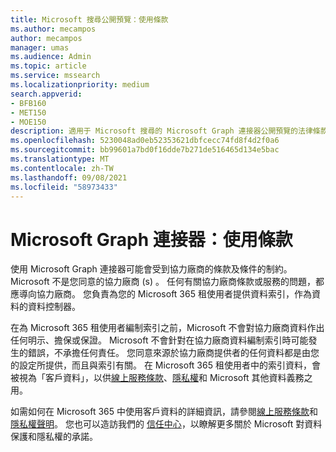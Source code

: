 ```yaml
---
title: Microsoft 搜尋公開預覽：使用條款
ms.author: mecampos
author: mecampos
manager: umas
ms.audience: Admin
ms.topic: article
ms.service: mssearch
ms.localizationpriority: medium
search.appverid:
- BFB160
- MET150
- MOE150
description: 適用于 Microsoft 搜尋的 Microsoft Graph 連接器公開預覽的法律條款及條件
ms.openlocfilehash: 5230048ad0eb52353621dbfcecc74fd8f4d2f0a6
ms.sourcegitcommit: bb99601a7bd0f16dde7b271de516465d134e5bac
ms.translationtype: MT
ms.contentlocale: zh-TW
ms.lasthandoff: 09/08/2021
ms.locfileid: "58973433"
---
```

<!---Previous ms.author: anfowler --->

# <a name="microsoft-graph-connectors-terms-of-use"></a>Microsoft Graph 連接器：使用條款

使用 Microsoft Graph 連接器可能會受到協力廠商的條款及條件的制約。 Microsoft 不是您同意的協力廠商 (s) 。 任何有關協力廠商條款或服務的問題，都應導向協力廠商。 您負責為您的 Microsoft 365 租使用者提供資料索引，作為資料的資料控制器。

在為 Microsoft 365 租使用者編制索引之前，Microsoft 不會對協力廠商資料作出任何明示、擔保或保證。  Microsoft 不會針對在協力廠商資料編制索引時可能發生的錯誤，不承擔任何責任。  您同意來源於協力廠商提供者的任何資料都是由您的設定所提供，而且與索引有關。 在 Microsoft 365 租使用者中的索引資料，會被視為「客戶資料」，以供[線上服務條款](http://www.microsoftvolumelicensing.com/Downloader.aspx?documenttype=OST&lang=English)、[隱私權](https://privacy.microsoft.com/privacystatement)和 Microsoft 其他資料義務之用。

如需如何在 Microsoft 365 中使用客戶資料的詳細資訊，請參閱[線上服務條款](http://www.microsoftvolumelicensing.com/Downloader.aspx?documenttype=OST&lang=English)和[隱私權聲明](https://privacy.microsoft.com/privacystatement)。 您也可以造訪我們的 [信任中心](https://www.microsoft.com/trust-center)，以瞭解更多關於 Microsoft 對資料保護和隱私權的承諾。
